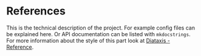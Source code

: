 # References
This is the technical description of the project. For example config files can be explained here. Or API documentation can be listed with `mkdocstrings`. For more information about the style of this part look at [Diataxis - Reference](https://diataxis.fr/reference/).
